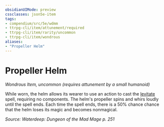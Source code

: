 ```yaml
---
obsidianUIMode: preview
cssclasses: json5e-item
tags:
- compendium/src/5e/wdmm
- ttrpg-cli/item/attunement/required
- ttrpg-cli/item/rarity/uncommon
- ttrpg-cli/item/wondrous
aliases: 
- "Propeller Helm"
---
```

# Propeller Helm
*Wondrous Item, uncommon (requires attunement by a small humanoid)*  


While worn, the helm allows its wearer to use an action to cast the [levitate](/3-Mechanics/CLI/spells/levitate.md) spell, requiring no components. The helm's propeller spins and whirs loudly until the spell ends. Each time the spell ends, there is a 50% chance chance that the helm loses its magic and becomes nonmagical.

*Source: Waterdeep: Dungeon of the Mad Mage p. 251*